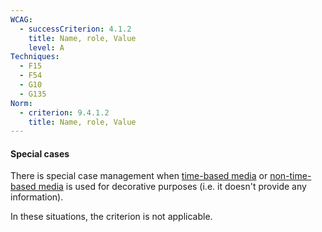 ```yaml
---
WCAG:
  - successCriterion: 4.1.2
    title: Name, role, Value
    level: A
Techniques:
  - F15
  - F54
  - G10
  - G135
Norm:
  - criterion: 9.4.1.2
    title: Name, role, Value
---
```


#### Special cases

There is special case management when [time-based media](#media-temporel-type-sound-video-and-synchronise) or [non-time-based media](#media-non-temporel) is used for decorative purposes (i.e. it doesn't provide any information).

In these situations, the criterion is not applicable.

